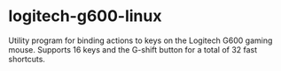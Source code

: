 # logitech-g600-linux
Utility program for binding actions to keys on the Logitech G600 gaming mouse. Supports 16 keys and the G-shift button for a total of 32 fast shortcuts.
